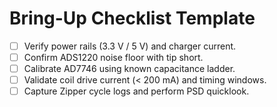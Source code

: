 # Bring-Up Checklist Template

- [ ] Verify power rails (3.3 V / 5 V) and charger current.
- [ ] Confirm ADS1220 noise floor with tip short.
- [ ] Calibrate AD7746 using known capacitance ladder.
- [ ] Validate coil drive current (< 200 mA) and timing windows.
- [ ] Capture Zipper cycle logs and perform PSD quicklook.
